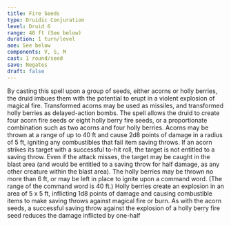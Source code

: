 ```yaml
---
title: Fire Seeds
type: Druidic Conjuration
level: Druid 6
range: 40 ft (See below)
duration: 1 turn/level
aoe: See below
components: V, S, M
cast: 1 round/seed
save: Negates
draft: false
---
```


By casting this spell upon a group of seeds, either acorns or holly berries, the druid imbues them with the potential to erupt in a violent explosion of magical fire. Transformed acorns may be used as missiles, and transformed holly berries as delayed-action bombs. The spell allows the druid to create four acorn fire seeds or eight holly berry fire seeds, or a proportionate combination such as two acorns and four holly berries. Acorns may be thrown at a range of up to 40 ft and cause 2d8 points of damage in a radius of 5 ft, igniting any combustibles that fail item saving throws. If an acorn strikes its target with a successful to-hit roll, the target is not entitled to a saving throw. Even if the attack misses, the target may be caught in the blast area (and would be entitled to a saving throw for half damage, as any other creature within the blast area). The holly berries may be thrown no more than 6 ft, or may be left in place to ignite upon a command word. (The range of the command word is 40 ft.) Holly berries create an explosion in an area of 5 x 5 ft, inflicting 1d8 points of damage and causing combustible items to make saving throws against magical fire or burn. As with the acorn seeds, a successful saving throw against the explosion of a holly berry fire seed reduces the damage inflicted by one-half
